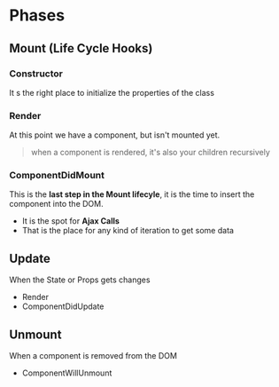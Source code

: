 # Phases

## Mount (Life Cycle Hooks)

### Constructor
It s the right place to initialize the properties of the class

###  Render
At this point we have a component, but isn't mounted yet.
> when a component is rendered, it's also your children recursively

### ComponentDidMount
This is the **last step in the Mount lifecyle**, it is the time to insert the component into the DOM.
  * It is the spot for **Ajax Calls**
  * That is the place for any kind of iteration to get some data

## Update
When the State or Props gets changes
* Render
* ComponentDidUpdate

## Unmount
When a component is removed from the DOM
* ComponentWillUnmount

